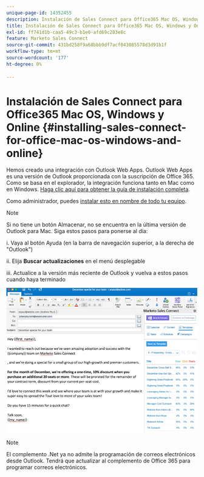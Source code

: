 ```yaml
---
unique-page-id: 14352455
description: Instalación de Sales Connect para Office365 Mac OS, Windows y Online - Documentos de Marketo - Documentación del producto
title: Instalación de Sales Connect para Office365 Mac OS, Windows y Online
exl-id: ff741d1b-caa5-49c3-b1e0-afd69c283e8c
feature: Marketo Sales Connect
source-git-commit: 431bd258f9a68bbb9df7acf043085578d3d91b1f
workflow-type: tm+mt
source-wordcount: '177'
ht-degree: 0%

---
```


# Instalación de Sales Connect para Office365 Mac OS, Windows y Online {#installing-sales-connect-for-office-mac-os-windows-and-online}

Hemos creado una integración con Outlook Web Apps. Outlook Web Apps es una versión de Outlook proporcionada con la suscripción de Office 365. Como se basa en el explorador, la integración funciona tanto en Mac como en Windows. [Haga clic aquí para obtener la guía de instalación completa](https://s3.amazonaws.com/tout-user-store/outlook-mac/assets/install_tout_add-in_outlook_mac.pdf).

Como administrador, puedes [instalar esto en nombre de todo tu equipo](https://docs.microsoft.com/en-us/office365/admin/manage/manage-deployment-of-add-ins?view=o365-worldwide).

>[!NOTE]
>
>Si no tiene un botón Almacenar, no se encuentra en la última versión de Outlook para Mac. Siga estos pasos para ponerse al día:
>
>i. Vaya al botón Ayuda (en la barra de navegación superior, a la derecha de &quot;Outlook&quot;)
>
>ii. Elija **Buscar actualizaciones** en el menú desplegable
>
>iii. Actualice a la versión más reciente de Outlook y vuelva a estos pasos cuando haya terminado

![](assets/one.png)

>[!NOTE]
>
>El complemento .Net ya no admite la programación de correos electrónicos desde Outlook. Tendrá que actualizar al complemento de Office 365 para programar correos electrónicos.
